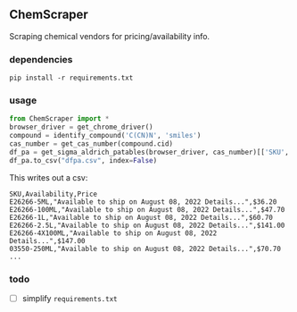 ChemScraper
---
Scraping chemical vendors for pricing/availability info.
### dependencies
`pip install -r requirements.txt`

### usage
```python
from ChemScraper import *
browser_driver = get_chrome_driver()
compound = identify_compound('C(CN)N', 'smiles')
cas_number = get_cas_number(compound.cid)
df_pa = get_sigma_aldrich_patables(browser_driver, cas_number)[['SKU', 'Availability', 'Price']]
df_pa.to_csv("dfpa.csv", index=False)
```
This writes out a csv:
```csv
SKU,Availability,Price
E26266-5ML,"Available to ship on August 08, 2022 Details...",$36.20
E26266-100ML,"Available to ship on August 08, 2022 Details...",$47.70
E26266-1L,"Available to ship on August 08, 2022 Details...",$60.70
E26266-2.5L,"Available to ship on August 08, 2022 Details...",$141.00
E26266-4X100ML,"Available to ship on August 08, 2022 Details...",$147.00
03550-250ML,"Available to ship on August 08, 2022 Details...",$70.70
...
```

### todo
- [ ] simplify `requirements.txt`